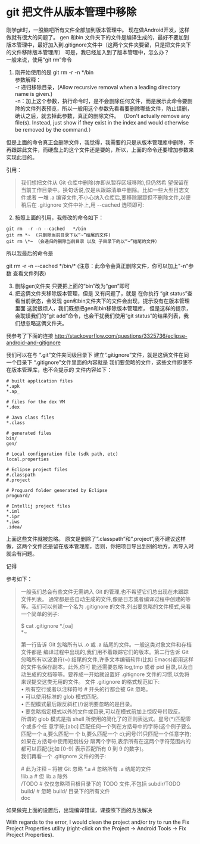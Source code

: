 # git 把文件从版本管理中移除

刚学git时，一股脑吧所有文件全部加到版本管理中。
现在做Android开发，这样做就有很大的问题了。
gen  和bin  文件夹下的文件是编译生成的，最好不要加到版本管理中，最好加入到.gitignore文件中（这两个文件夹要留，只是把文件夹下的文件移除版本管理库）
可是，我已经加入到了版本管理中，怎么办？  
一般来说，使用“git rm”命令  

1. 刚开始使用的是 git rm -r -n */bin  
参数解释：  
-r  递归移除目录，(Allow recursive removal when a leading directory name is given.)  
-n：加上这个参数，执行命令时，是不会删除任何文件，而是展示此命令要删除的文件列表预览，所以一般用这个参数先看看要删除哪些文件，防止误删，确认之后，就去掉此参数，真正的删除文件。  （Don't actually remove any file(s). Instead, just show if they exist in the index and would otherwise be removed by the command.）

但是上面的命令真正会删除文件，我觉得，我需要的只是从版本管理库中删除，不再跟踪此文件，而硬盘上的这个文件还是要的，所以，上面的命令还要增加参数来实现此目的。

引用：

> 我们想把文件从 Git 仓库中删除(亦即从暂存区域移除),但仍然希 望保留在当前工作目录中。换句话说,仅是从跟踪清单中删除。比如一些大型日志文件或者 一堆 .a 编译文件,不小心纳入仓库后,要移除跟踪但不删除文件,以便稍后在 .gitignore 文件中补上,用 --cached 选项即可:

2. 按照上面的引用，我修改的命令如下：  
```
git rm  -r -n --cached   */bin  
git rm *~  (只删除当前目录下以“~”结尾的文件)  
git rm \*~ （会递归的删除当前目录 以及 子目录下的以“~”结尾的文件）  
```
所以我最后的命令是

git rm  -r -n --cached   */bin/\*  (注意：此命令会真正删除文件，你可以加上"-n"参数 查看文件列表)

3. 删除gen文件夹 只要把上面的“bin”改为“gen”即可
4. 把这俩文件夹移除版本管理，但是 又有问题了，就是
在你执行 “git status”查看当前状态，会发现 gen和bin文件夹下的文件会出现，提示没有在版本管理里面
这就很烦人，我们既想把gen和bin移除版本管理库，
但是这样的提示，会耽误我们的“git add”命令，也会干扰我们使用“git status”的结果列表，我们想忽略这俩文件夹。

我参考了下面的连接
http://stackoverflow.com/questions/3325736/eclipse-android-and-gitignore

我们可以在与 “.git”文件夹同级目录下 建立“.gitignore”文件，就是这俩文件在同一个目录下
“.gitignore”文件里面的内容就是  我们要忽略的文件，这些文件即使不在版本管理库，也不会提示的
文件内容如下：
```
# built application files
*.apk
*.ap_

# files for the dex VM
*.dex

# Java class files
*.class

# generated files
bin/
gen/

# Local configuration file (sdk path, etc)
local.properties

# Eclipse project files
#.classpath
#.project

# Proguard folder generated by Eclipse
proguard/

# Intellij project files
*.iml
*.ipr
*.iws
.idea/

```

上面这些文件就被忽略。
原文是删除了“.classpath”和“.project”,我不建议这样做，这两个文件还是留在版本管理库，否则，你把项目导出到别的地方，再导入时就会有问题。

记得

参考如下：

> 一般我们总会有些文件无需纳入 Git 的管理,也不希望它们总出现在未跟踪文件列表。 通常都是些自动生成的文件,像是日志或者编译过程中创建的等等。我们可以创建一个名为 .gitignore 的文件,列出要忽略的文件模式,来看一个简单的例子:
> 
> $ cat .gitignore *.[oa]  
> *~  
> 
> 第一行告诉 Git 忽略所有以 .o 或 .a 结尾的文件。一般这类对象文件和存档文件都是 编译过程中出现的,我们用不着跟踪它们的版本。第二行告诉 Git 忽略所有以波浪符(~) 结尾的文件,许多文本编辑软件(比如 Emacs)都用这样的文件名保存副本。此外,你可   能还需要忽略 log,tmp 或者 pid 目录,以及自动生成的文档等等。要养成一开始就设置好 .gitignore 文件的习惯,以免将来误提交这类无用的文件。
> 文件 .gitignore 的格式规范如下:  
> • 所有空行或者以注释符号 # 开头的行都会被 Git 忽略。  
> • 可以使用标准的 glob 模式匹配。  
> • 匹配模式最后跟反斜杠(/)说明要忽略的是目录。  
> • 要忽略指定模式以外的文件或目录,可以在模式前加上惊叹号(!)取反。  
> 所谓的 glob 模式是指 shell 所使用的简化了的正则表达式。星号(*)匹配零个或多个任 意字符;[abc] 匹配任何一个列在方括号中的字符(这个例子要么匹配一个 a,要么匹配一 个 b,要么匹配一个 c);问号(?)只匹配一个任意字符;如果在方括号中使用短划线分   隔两个字符,表示所有在这两个字符范围内的都可以匹配(比如 [0-9] 表示匹配所有 0 到 9 的数字)。  
> 我们再看一个 .gitignore 文件的例子:
> 
> \# 此为注释 – 将被 Git 忽略
> *.a # 忽略所有 .a 结尾的文件  
> !lib.a # 但 lib.a 除外  
> /TODO # 仅仅忽略项目根目录下的 TODO 文件,不包括 subdir/TODO build/ # 忽略 build/ 目录下的所有文件  
> doc  

如果做完上面的设置后，出现编译错误，课按照下面的方法解决

With regards to the error, I would clean the project and/or try to run the Fix Project Properties utility (right-click on the Project -> Android Tools -> Fix Project Properties).
